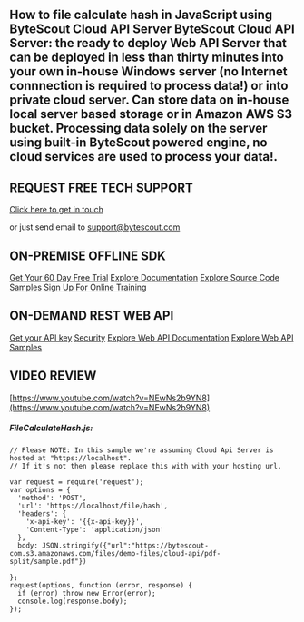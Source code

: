 ## How to file calculate hash in JavaScript using ByteScout Cloud API Server ByteScout Cloud API Server: the ready to deploy Web API Server that can be deployed in less than thirty minutes into your own in-house Windows server (no Internet connnection is required to process data!) or into private cloud server. Can store data on in-house local server based storage or in Amazon AWS S3 bucket. Processing data solely on the server using built-in ByteScout powered engine, no cloud services are used to process your data!.

## REQUEST FREE TECH SUPPORT

[Click here to get in touch](https://bytescout.zendesk.com/hc/en-us/requests/new?subject=ByteScout%20Cloud%20API%20Server%20Question)

or just send email to [support@bytescout.com](mailto:support@bytescout.com?subject=ByteScout%20Cloud%20API%20Server%20Question) 

## ON-PREMISE OFFLINE SDK 

[Get Your 60 Day Free Trial](https://bytescout.com/download/web-installer?utm_source=github-readme)
[Explore Documentation](https://bytescout.com/documentation/index.html?utm_source=github-readme)
[Explore Source Code Samples](https://github.com/bytescout/ByteScout-SDK-SourceCode/)
[Sign Up For Online Training](https://academy.bytescout.com/)


## ON-DEMAND REST WEB API

[Get your API key](https://app.pdf.co/signup?utm_source=github-readme)
[Security](https://pdf.co/security)
[Explore Web API Documentation](https://apidocs.pdf.co?utm_source=github-readme)
[Explore Web API Samples](https://github.com/bytescout/ByteScout-SDK-SourceCode/tree/master/PDF.co%20Web%20API)

## VIDEO REVIEW

[https://www.youtube.com/watch?v=NEwNs2b9YN8](https://www.youtube.com/watch?v=NEwNs2b9YN8)




<!-- code block begin -->

##### **FileCalculateHash.js:**
    
```
// Please NOTE: In this sample we're assuming Cloud Api Server is hosted at "https://localhost". 
// If it's not then please replace this with with your hosting url.

var request = require('request');
var options = {
  'method': 'POST',
  'url': 'https://localhost/file/hash',
  'headers': {
    'x-api-key': '{{x-api-key}}',
    'Content-Type': 'application/json'
  },
  body: JSON.stringify({"url":"https://bytescout-com.s3.amazonaws.com/files/demo-files/cloud-api/pdf-split/sample.pdf"})

};
request(options, function (error, response) {
  if (error) throw new Error(error);
  console.log(response.body);
});

```

<!-- code block end -->